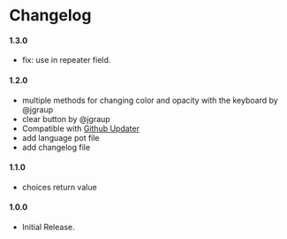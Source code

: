 # Changelog

#### 1.3.0
* fix: use in repeater field.

#### 1.2.0
* multiple methods for changing color and opacity with the keyboard by @jgraup
* clear button by @jgraup
* Compatible with [Github Updater](https://github.com/afragen/github-updater)
* add language pot file
* add changelog file

#### 1.1.0
* choices return value

#### 1.0.0
* Initial Release.